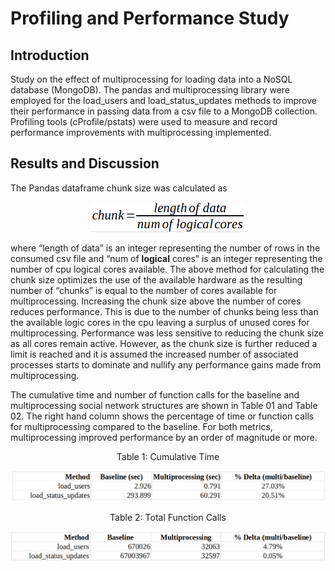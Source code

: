 # Profiling and Performance Study

## Introduction

Study on the effect of multiprocessing for loading data into a NoSQL database (MongoDB).
The pandas and multiprocessing library were employed for the load_users and
load_status_updates methods to improve their performance in passing data from a
csv file to a MongoDB collection. Profiling tools (cProfile/pstats) were used to
measure and record performance improvements with multiprocessing implemented.

## Results and Discussion

The Pandas dataframe chunk size was calculated as

<p align="center">
  <img src="/images/chunk.png" alt="Chunk Size" style="height:auto; width:250px;"/>
</p>

where “length of data” is an integer representing the number of rows in the consumed
csv file and “num of **logical** cores” is an integer representing the number of cpu logical
cores available. The above method for calculating the chunk size optimizes the use of
the available hardware as the resulting number of “chunks” is equal to the number of
cores available for multiprocessing. Increasing the chunk size above the number of
cores reduces performance. This is due to the number of chunks being less than the
available logic cores in the cpu leaving a surplus of unused cores for multiprocessing.
Performance was less sensitive to reducing the chunk size as all cores remain active.
However, as the chunk size is further reduced a limit is reached and it is assumed the
increased number of associated processes starts to dominate and nullify any performance
gains made from multiprocessing.

The cumulative time and number of function calls for the baseline and multiprocessing
social network structures are shown in Table 01 and Table 02. The right hand column
shows the percentage of time or function calls for multiprocessing compared to the
baseline. For both metrics, multiprocessing improved performance by an order of
magnitude or more.

<div align="center">Table 1: Cumulative Time</div>
<p align="center">
  <img src="/images/time.png" alt="Cumulative Time" style="height:auto; width:800px;"/>
</p>

<div align="center">Table 2: Total Function Calls</div>
<p align="center">
  <img src="/images/funct_calls.png" alt="Function Calls" style="height:auto; width:800px;"/>
</p>
